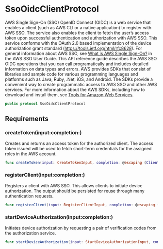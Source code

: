 # SsoOidcClientProtocol

AWS Single Sign-On (SSO) OpenID Connect (OIDC) is a web service that enables a client (such as AWS CLI or a native application) to register with AWS SSO. The service also enables the client to fetch the user’s access token upon successful authentication and authorization with AWS SSO. This service conforms with the OAuth 2.0 based implementation of the device authorization grant standard (<https://tools.ietf.org/html/rfc8628>). For general information about AWS SSO, see [What is AWS Single Sign-On?](https://docs.aws.amazon.com/singlesignon/latest/userguide/what-is.html) in the AWS SSO User Guide. This API reference guide describes the AWS SSO OIDC operations that you can call programatically and includes detailed information on data types and errors. AWS provides SDKs that consist of libraries and sample code for various programming languages and platforms such as Java, Ruby, .Net, iOS, and Android. The SDKs provide a convenient way to create programmatic access to AWS SSO and other AWS services. For more information about the AWS SDKs, including how to download and install them, see [Tools for Amazon Web Services](http://aws.amazon.com/tools/).

``` swift
public protocol SsoOidcClientProtocol 
```

## Requirements

### createToken(input:completion:)

Creates and returns an access token for the authorized client. The access token issued will be used to fetch short-term credentials for the assigned roles in the AWS account.

``` swift
func createToken(input: CreateTokenInput, completion: @escaping (ClientRuntime.SdkResult<CreateTokenOutputResponse, CreateTokenOutputError>) -> Void)
```

### registerClient(input:completion:)

Registers a client with AWS SSO. This allows clients to initiate device authorization. The output should be persisted for reuse through many authentication requests.

``` swift
func registerClient(input: RegisterClientInput, completion: @escaping (ClientRuntime.SdkResult<RegisterClientOutputResponse, RegisterClientOutputError>) -> Void)
```

### startDeviceAuthorization(input:completion:)

Initiates device authorization by requesting a pair of verification codes from the authorization service.

``` swift
func startDeviceAuthorization(input: StartDeviceAuthorizationInput, completion: @escaping (ClientRuntime.SdkResult<StartDeviceAuthorizationOutputResponse, StartDeviceAuthorizationOutputError>) -> Void)
```

